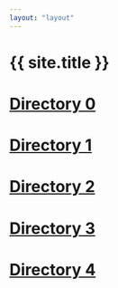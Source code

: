 ```yaml
---
layout: "layout"
---
```

# {{ site.title }}
# [Directory 0](0/)
# [Directory 1](1/)
# [Directory 2](2/)
# [Directory 3](3/)
# [Directory 4](4/)
